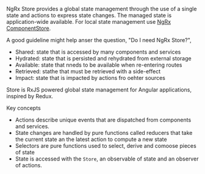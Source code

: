 NgRx Store provides a global state management through the use of a single state and actions to express state changes. The managed state is application-wide available. For local state management use [NgRx ComponentStore](https://ngrx.io/guide/component-store).

A good guideline might help anser the question, "Do I need NgRx Store?",
- Shared: state that is accessed by many components and services
- Hydrated: state that is persisted and rehydrated from external storage
- Available: state that nneds to be available when re-entering routes
- Retrieved: stathe that must be retrieved with a side-effect
- Impact: state that is impacted by actions fro oehter sources

Store is RxJS powered global state management for Angular applications, inspired by Redux.

Key concepts 
- Actions describe unique events that are dispatched from components and services.
- State changes are handled by pure functions called reducers that take the current state an the latest action to compute a new state
- Selectors are pure functions used to select, derive and comoose pieces of state
- State is accessed with the `Store`, an observable of state and an observer of actions.

